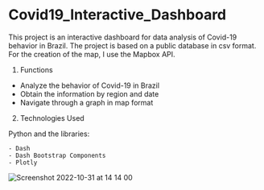 # Covid19_Interactive_Dashboard

This project is an interactive dashboard for data analysis of Covid-19 behavior in Brazil. The project is based on a public database in csv format. For the creation of the map, I use the Mapbox API.

1. Functions

- Analyze the behavior of Covid-19 in Brazil
- Obtain the information by region and date
- Navigate through a graph in map format

2. Technologies Used

  Python and the libraries:
  
    - Dash
    - Dash Bootstrap Components
    - Plotly
    
![Screenshot 2022-10-31 at 14 14 00](https://user-images.githubusercontent.com/90803914/199070290-776b632e-2cbe-43ad-bd28-4abc82f7e710.png)
